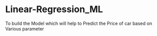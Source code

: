 # Linear-Regression_ML

To build the Model which will help to Predict the Price of car based on Various parameter
